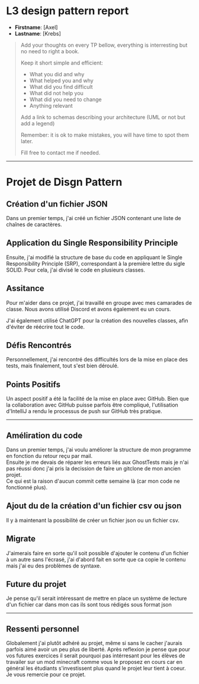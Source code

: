 # L3 design pattern report

- **Firstname**: [Axel]
- **Lastname**: [Krebs]


> Add your thoughts on every TP bellow, everything is interresting but no need to right a book.
> 
> Keep it short simple and efficient:
> 
> - What you did and why
> - What helped you and why
> - What did you find difficult
> - What did not help you
> - What did you need to change
> - Anything relevant
> 
> Add a link to schemas describing your architecture (UML or not but add a legend)
> 
> Remember: it is ok to make mistakes, you will have time to spot them later.
> 
> Fill free to contact me if needed.

---

# Projet de Disgn Pattern

## Création d'un fichier JSON

Dans un premier temps, j'ai créé un fichier JSON contenant une liste de chaînes de caractères.

## Application du Single Responsibility Principle

Ensuite, j'ai modifié la structure de base du code en appliquant le Single Responsibility Principle (SRP), correspondant à la première lettre du sigle SOLID. Pour cela, j'ai divisé le code en plusieurs classes.

## Assitance

Pour m'aider dans ce projet, j'ai travaillé en groupe avec mes camarades de classe. Nous avons utilisé Discord et avons également eu un cours.

J'ai également utilisé ChatGPT pour la création des nouvelles classes, afin d'éviter de réécrire tout le code.

## Défis Rencontrés

Personnellement, j'ai rencontré des difficultés lors de la mise en place des tests, mais finalement, tout s'est bien déroulé.

## Points Positifs

Un aspect positif a été la facilité de la mise en place avec GitHub. Bien que la collaboration avec GitHub puisse parfois être compliqué, l'utilisation d'IntelliJ a rendu le processus de push sur GitHub très pratique.  

---

## Améliration du code

Dans un premier temps, j'ai voulu améliorer la structure de mon programme en fonction du retour reçu par mail.  
Ensuite je me devais de réparer les erreurs liés aux GhostTests mais je n'ai pas réussi donc j'ai pris la decission de faire un gitclone de mon ancien projet.  
Ce qui est la raison d'aucun commit cette semaine là (car mon code ne fonctionné plus).  

## Ajout du de la création d'un fichier csv ou json

Il y à maintenant la possibilité de créer un fichier json ou un fichier csv.

## Migrate 

J'aimerais faire en sorte qu'il soit possible d'ajouter le contenu d'un fichier à un autre sans l'écrasé, j'ai d'abord fait en sorte que ca copie le contenu mais j'ai eu des problèmes de syntaxe.


## Future du projet

Je pense qu'il serait intéressant de mettre en place un système de lecture d'un fichier car dans mon cas ils sont tous rédigés sous format json

---

## Ressenti personnel

Globalement j'ai plutôt adhéré au projet, même si sans le cacher j'aurais parfois aimé avoir un peu plus de liberté.
Après reflexion je pense que pour vos futures exercices il serait pourquoi pas intérresant pour les élèves de travailer sur un mod minecraft comme vous le proposez en cours car en général les étudiants s'investissent plus quand le projet leur tient à coeur.
Je vous remercie pour ce projet.